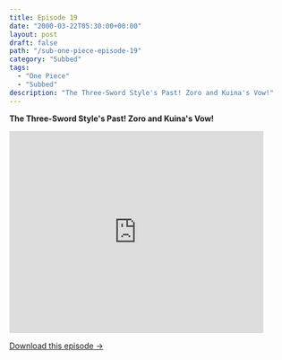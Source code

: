 ```yaml
---
title: Episode 19
date: "2000-03-22T05:30:00+00:00"
layout: post
draft: false
path: "/sub-one-piece-episode-19"
category: "Subbed"
tags:
  - "One Piece"
  - "Subbed"
description: "The Three-Sword Style's Past! Zoro and Kuina's Vow!"
---
```


**The Three-Sword Style's Past! Zoro and Kuina's Vow!**

<iframe width="640" height="360" src="https://www.fembed.com/v/7z9-gww12vx" frameborder="0" marginwidth=0 marginheight=0 scrolling=no allowfullscreen style="max-width:90%;"></iframe>

<a href="http://ouo.io/qs/eCodkFEQ?s=https://www.fembed.com/f/7z9-gww12vx" class="styled_a">Download this episode →</a>

